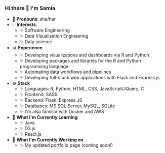 
### Hi there 👋 I'm Samia

- 🙂 <b>Pronouns</b>: she/her
- 💡 <b>Interests</b>: 
  - ✨ Software Engineering
  - ✨ Data Visualization Engineering
  - ✨ Data science 
- 📊 <b>Experience</b>
  - ✨ Developing visualizations and dashboards via R and Python 
  - ✨ Developing packages and libraries for the R and Python programming language 
  - ✨ Automating data workflows and pipelines 
  - ✨ Developing full-stack web applications with Flask and Express.js
- ⚙️ <b>Stack</b>
  - ✨ Languages: R, Python, HTML, CSS, JavaScript/JQuery, C
  - ✨ Frontend: SASS
  - ✨ Backend: Flask, Express.JS
  - ✨ Databases: MS SQL Server, MySQL, SQLite
  - ✨ I'm also familiar with Docker and AWS 
- 🌱 <b> What I'm Currently Learning </b>
  - ✨ Java
  - ✨ D3.js
  - ✨ React.js
- 🔭 <b> What I'm Currently Working on </b>
  - ✨ My updated portfolio page (coming soon!) 
<!--
**samiaab1990/samiaab1990** is a ✨ _special_ ✨ repository because its `README.md` (this file) appears on your GitHub profile.


Here are some ideas to get you started:

- 🔭 I’m currently working on ...
- 🌱 I’m currently learning ...
- 👯 I’m looking to collaborate on ...
- 🤔 I’m looking for help with ...
- 💬 Ask me about ...
- 📫 How to reach me: ...

- ⚡ Fun fact: ...
-->
<!--
**samiaab1990/samiaab1990** is a ✨ _special_ ✨ repository because its `README.md` (this file) appears on your GitHub profile.


Here are some ideas to get you started:

- 🔭 I’m currently working on ...
- 🌱 I’m currently learning ...
- 👯 I’m looking to collaborate on ...
- 🤔 I’m looking for help with ...
- 💬 Ask me about ...
- 📫 How to reach me: ...

- ⚡ Fun fact: ...
-->
